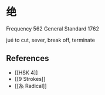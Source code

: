 # 绝
Frequency 562
General Standard 1762

jué
to cut, sever, break off, terminate

## References
- [[HSK 4]]
- [[9 Strokes]]
- [[糸 Radical]]